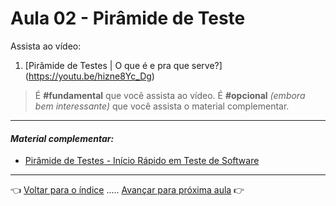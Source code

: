 # Aula 02 - Pirâmide de Teste

Assista ao vídeo:

  1. [Pirâmide de Testes | O que é e pra que serve?] (https://youtu.be/hizne8Yc_Dg)

> É **#fundamental** que você assista ao vídeo. É **#opcional** _(embora bem interessante)_ que você assista o material complementar.

---

#### _Material complementar:_
* [Pirâmide de Testes - Início Rápido em Teste de Software](https://youtu.be/eo0wThxPbAw)

---

👈 [Voltar para o índice](../README.md) ..... [Avançar para próxima aula](../aula03/aula.md) 👉
